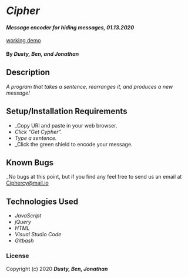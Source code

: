 # _Cipher_

#### _Message encoder for hiding messages, 01.13.2020_

[working demo](https://dustatron.github.io/epicodus-cipher/)

#### By _**Dusty, Ben, and Jonathan**_

## Description

_A program that takes a sentence, rearranges it, and produces a new message!_

## Setup/Installation Requirements

* _Copy URl and paste in your web browser.
* _Click "Get Cypher"._
* _Type a sentence._
* _Click the green shield to encode your message.

## Known Bugs

_No bugs at this point, but if you find any feel free to send us an email at Ciphercy@mail.io

## Technologies Used

* _JavaScript_
* _jQuery_
* _HTML_
* _Visual Studio Code_
* _Gitbash_

### License

Copyright (c) 2020 **_Dusty, Ben, Jonathan_**